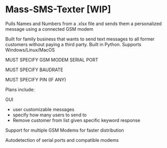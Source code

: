 # Mass-SMS-Texter [WIP]
Pulls Names and Numbers from a .xlsx file and sends them a personalized message using a connected GSM modem

Built for family business that wants to send text messages to all former customers without paying a third party. 
Built in Python. 
Supports Windows/Linux/MacOS

MUST SPECIFY GSM MODEM SERIAL PORT

MUST SPECIFY BAUDRATE

MUST SPECIFY PIN (IF ANY)



Plans include:

GUI 
  - user customizable messages
  - specify how many users to send to 
  - Remove customer from list given specific keyword response

Support for multiple GSM Modems for faster distribution

Autodetection of serial ports and compatible modems
